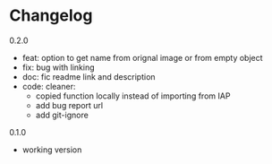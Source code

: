 # Changelog

0.2.0

- feat: option to get name from orignal image or from empty object
- fix: bug with linking
- doc: fic readme link and description
- code: cleaner:
    - copied function locally instead of importing from IAP
    - add bug report url
    - add git-ignore

0.1.0

- working version